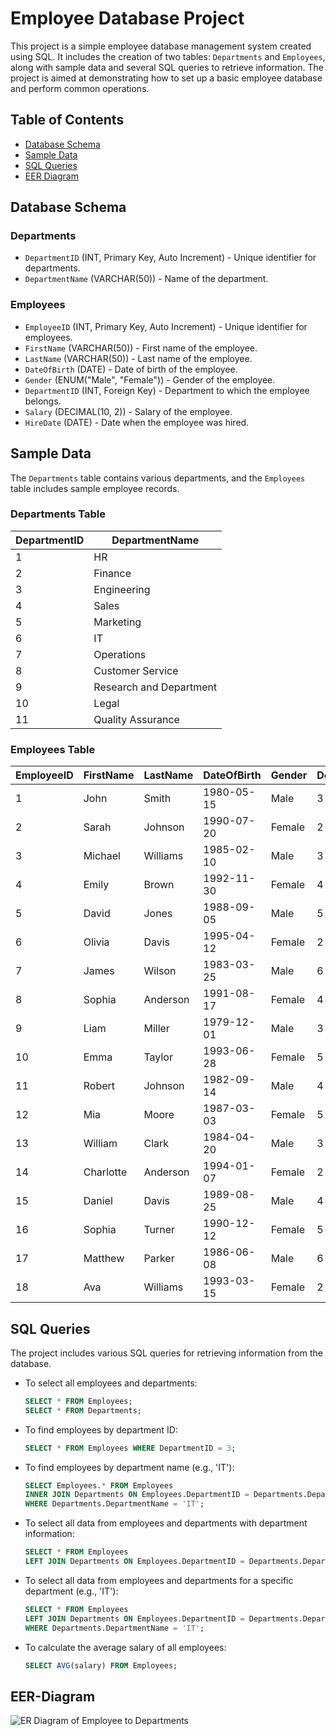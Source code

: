 <!-- # Employee Database

- Created a simple `Employee` database with two tables: "Employee" and "Department".
- The Employee table contains columns: EmployeeID, FirstName, LastName, DateOfBirth, Gender, DepartmentID, Salary and HireDate.
- The Department table contains columns: DepartmentID and DepartmentName.
- Basic operations are performed like selecting all data from both tables, finding Employees by DepartmentID and DepartmentName, Average Salary of Employees, etc.
- Applied update and delete cascade.
  -->

  # Employee Database Project

This project is a simple employee database management system created using SQL. It includes the creation of two tables: `Departments` and `Employees`, along with sample data and several SQL queries to retrieve information. The project is aimed at demonstrating how to set up a basic employee database and perform common operations.

## Table of Contents
- [Database Schema](#database-schema)
- [Sample Data](#sample-data)
- [SQL Queries](#sql-queries)
- [EER Diagram](#eer-diagram)

## Database Schema
### Departments
- `DepartmentID` (INT, Primary Key, Auto Increment) - Unique identifier for departments.
- `DepartmentName` (VARCHAR(50)) - Name of the department.

### Employees
- `EmployeeID` (INT, Primary Key, Auto Increment) - Unique identifier for employees.
- `FirstName` (VARCHAR(50)) - First name of the employee.
- `LastName` (VARCHAR(50)) - Last name of the employee.
- `DateOfBirth` (DATE) - Date of birth of the employee.
- `Gender` (ENUM("Male", "Female")) - Gender of the employee.
- `DepartmentID` (INT, Foreign Key) - Department to which the employee belongs.
- `Salary` (DECIMAL(10, 2)) - Salary of the employee.
- `HireDate` (DATE) - Date when the employee was hired.

## Sample Data
The `Departments` table contains various departments, and the `Employees` table includes sample employee records.

### Departments Table
| DepartmentID | DepartmentName      |
|--------------|---------------------|
| 1            | HR                  |
| 2            | Finance             |
| 3            | Engineering         |
| 4            | Sales               |
| 5            | Marketing           |
| 6            | IT                  |
| 7            | Operations          |
| 8            | Customer Service    |
| 9            | Research and Department |
| 10           | Legal               |
| 11           | Quality Assurance   |

### Employees Table
| EmployeeID | FirstName | LastName  | DateOfBirth | Gender | DepartmentID | Salary    | HireDate  |
|------------|-----------|-----------|-------------|--------|--------------|-----------|-----------|
| 1          | John      | Smith     | 1980-05-15  | Male   | 3            | 60000.00  | 2020-01-15|
| 2          | Sarah     | Johnson   | 1990-07-20  | Female | 2            | 55000.00  | 2019-08-10|
| 3          | Michael   | Williams  | 1985-02-10  | Male   | 3            | 62000.00  | 2021-03-22|
| 4          | Emily     | Brown     | 1992-11-30  | Female | 4            | 58000.00  | 2022-05-18|
| 5          | David     | Jones     | 1988-09-05  | Male   | 5            | 65000.00  | 2018-12-01|
| 6          | Olivia    | Davis     | 1995-04-12  | Female | 2            | 54000.00  | 2023-02-10|
| 7          | James     | Wilson    | 1983-03-25  | Male   | 6            | 70000.00  | 2017-07-15|
| 8          | Sophia    | Anderson  | 1991-08-17  | Female | 4            | 59000.00  | 2019-10-30|
| 9          | Liam      | Miller    | 1979-12-01  | Male   | 3            | 61000.00  | 2020-11-05|
| 10         | Emma      | Taylor    | 1993-06-28  | Female | 5            | 63000.00  | 2022-04-02|
| 11         | Robert    | Johnson   | 1982-09-14  | Male   | 4            | 58000.00  | 2020-06-15|
| 12         | Mia       | Moore     | 1987-03-03  | Female | 5            | 67000.00  | 2019-05-10|
| 13         | William   | Clark     | 1984-04-20  | Male   | 3            | 61000.00  | 2022-09-12|
| 14         | Charlotte | Anderson  | 1994-01-07  | Female | 2            | 55000.00  | 2019-11-28|
| 15         | Daniel    | Davis     | 1989-08-25  | Male   | 4            | 59000.00  | 2020-08-03|
| 16         | Sophia    | Turner    | 1990-12-12  | Female | 5            | 64000.00  | 2018-10-15|
| 17         | Matthew   | Parker    | 1986-06-08  | Male   | 6            | 66000.00  | 2022-02-20|
| 18         | Ava       | Williams  | 1993-03-15  | Female | 2            | 57000.00  | 2021-04-10|

## SQL Queries
The project includes various SQL queries for retrieving information from the database.

- To select all employees and departments:
  ```sql
  SELECT * FROM Employees;
  SELECT * FROM Departments;
  ```

- To find employees by department ID:
  ```sql
  SELECT * FROM Employees WHERE DepartmentID = 3;
  ```

- To find employees by department name (e.g., 'IT'):
  ```sql
  SELECT Employees.* FROM Employees
  INNER JOIN Departments ON Employees.DepartmentID = Departments.DepartmentID
  WHERE Departments.DepartmentName = 'IT';
  ```

- To select all data from employees and departments with department information:
  ```sql
  SELECT * FROM Employees
  LEFT JOIN Departments ON Employees.DepartmentID = Departments.DepartmentID;
  ```

- To select all data from employees and departments for a specific department (e.g., 'IT'):
  ```sql
  SELECT * FROM Employees
  LEFT JOIN Departments ON Employees.DepartmentID = Departments.DepartmentID
  WHERE Departments.DepartmentName = 'IT';
  ```

- To calculate the average salary of all employees:
  ```sql
  SELECT AVG(salary) FROM Employees;
  ```

## EER-Diagram
![ER Diagram of Employee to Departments](https://github.com/SannketNikam/employee_database/assets/77570082/0bbbdbb3-00ab-4acf-97f7-5f93a5f3697e)
